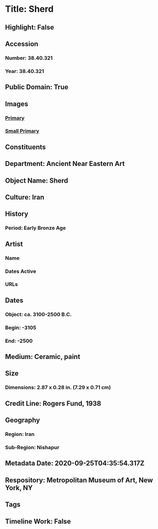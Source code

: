 # Title: Sherd
## Highlight: False
## Accession
### Number: 38.40.321
### Year: 38.40.321
## Public Domain: True
## Images
### [Primary](https://images.metmuseum.org/CRDImages/an/original/me38_40_321.jpg)
### [Small Primary](https://images.metmuseum.org/CRDImages/an/web-large/me38_40_321.jpg)
## Constituents
## Department: Ancient Near Eastern Art
## Object Name: Sherd
## Culture: Iran
## History
### Period: Early Bronze Age
## Artist
### Name
### Dates Active
### URLs
## Dates
### Object: ca. 3100-2500 B.C.
### Begin: -3105
### End: -2500
## Medium: Ceramic, paint
## Size
### Dimensions: 2.87 x 0.28 in. (7.29 x 0.71 cm)
## Credit Line: Rogers Fund, 1938
## Geography
### Region: Iran
### Sub-Region: Nishapur
## Metadata Date: 2020-09-25T04:35:54.317Z
## Respository: Metropolitan Museum of Art, New York, NY
## Tags
## Timeline Work: False